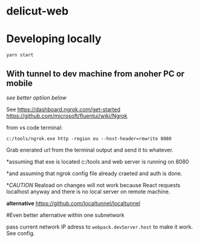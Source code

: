 # delicut-web


# Developing locally

`yarn start`


## With tunnel to dev machine from anoher PC or mobile

*see better optiion below*

See
https://dashboard.ngrok.com/get-started
https://github.com/microsoft/fluentui/wiki/Ngrok

from vs code terminal:
```
c:/tools/ngrok.exe http -region eu --host-header=rewrite 8080
```
Grab enerated url from the terminal output and send it to whatever.

*assuming that exe is located c:/tools and web server is running on 8080

*and assuming that ngrok config file already craeted and auth is done.

**CAUTION* Reaload on changes will not work because React requests localhost anyway and there is no local server on remote machine.

**alternative** https://github.com/localtunnel/localtunnel



#Even better alternative within one subnetwork

pass current network IP adress to `webpack.devServer.host` to make it work. See config.

